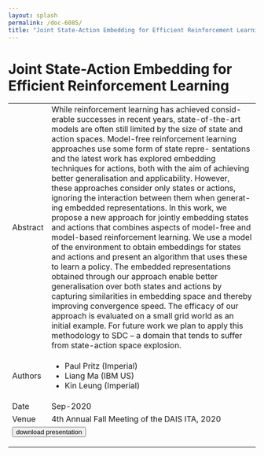 ```yaml
---
layout: splash
permalink: /doc-6085/
title: "Joint State-Action Embedding for Efficient Reinforcement Learning"
---
```


# Joint State-Action Embedding for Efficient Reinforcement Learning

<table>
    <tbody>
    <tr>
        <td>Abstract</td>
        <td>While reinforcement learning has achieved consid- erable successes in recent years, state-of-the-art models are often still limited by the size of state and action spaces. Model-free reinforcement learning approaches use some form of state repre- sentations and the latest work has explored embedding techniques for actions, both with the aim of achieving better generalisation and applicability. However, these approaches consider only states or actions, ignoring the interaction between them when generat- ing embedded representations. In this work, we propose a new approach for jointly embedding states and actions that combines aspects of model-free and model-based reinforcement learning. We use a model of the environment to obtain embeddings for states and actions and present an algorithm that uses these to learn a policy. The embedded representations obtained through our approach enable better generalisation over both states and actions by capturing similarities in embedding space and thereby improving convergence speed. The efficacy of our approach is evaluated on a small grid world as an initial example. For future work we plan to apply this methodology to SDC – a domain that tends to suffer from state-action space explosion.</td>
    </tr>
    <tr>
        <td>Authors</td>
        <td>
            <ul>
                <li>Paul Pritz (Imperial)</li>
                <li>Liang Ma (IBM US)</li>
                <li>Kin Leung (Imperial)</li>
            </ul>
        </td>
    </tr>
    <tr>
        <td>Date</td>
        <td>Sep-2020</td>
    </tr>
    <tr>
        <td>Venue</td>
        <td>4th Annual Fall Meeting of the DAIS ITA, 2020</td>
    </tr>
        <tr>
            <td colspan="2">
                <form method="get" action="https://dais-ita.org/sites/default/files/5393_slides.pdf">
                    <button type="submit">download presentation</button>
                </form>
            </td>
        </tr>
    </tbody>
</table>
